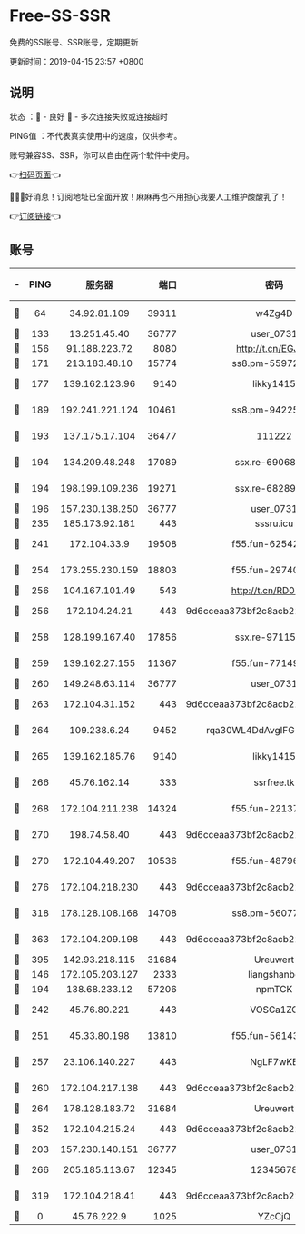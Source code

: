 # Free-SS-SSR

免费的SS账号、SSR账号，定期更新

更新时间：2019-04-15 23:57 +0800

## 说明

状态     ：🙂 - 良好 🙁 - 多次连接失败或连接超时

PING值   ：不代表真实使用中的速度，仅供参考。

账号兼容SS、SSR，你可以自由在两个软件中使用。

👉[扫码页面](https://liesauer.github.io/Free-SS-SSR/)👈

🎉🎉🎉好消息！订阅地址已全面开放！麻麻再也不用担心我要人工维护酸酸乳了！

👉[订阅链接](https://www.liesauer.net/yogurt/subscribe?ACCESS_TOKEN=DAYxR3mMaZAsaqUb)👈

## 账号

|-|PING|服务器|端口|密码|加密方式|区域|
|:----:|:----:|:-----:|-----:|:----:|:----:|:----:|
|🙂|64|34.92.81.109|39311|w4Zg4D|chacha20-ietf|US|
|🙂|133|13.251.45.40|36777|user_0731|chacha20|SG|
|🙂|156|91.188.223.72|8080|http://t.cn/EGJIyrl|rc4-md5|RU|
|🙂|171|213.183.48.10|15774|ss8.pm-55972403|rc4-md5|RU|
|🙂|177|139.162.123.96|9140|likky1415|aes-256-cfb|JP|
|🙂|189|192.241.221.124|10461|ss8.pm-94225903|aes-256-cfb|US|
|🙂|193|137.175.17.104|36477|111222|aes-256-cfb|US|
|🙂|194|134.209.48.248|17089|ssx.re-69068513|aes-256-cfb|US|
|🙂|194|198.199.109.236|19271|ssx.re-68289333|aes-256-cfb|US|
|🙂|196|157.230.138.250|36777|user_0731|chacha20|US|
|🙂|235|185.173.92.181|443|sssru.icu|rc4-md5|RU|
|🙂|241|172.104.33.9|19508|f55.fun-62542017|aes-256-cfb|SG|
|🙂|254|173.255.230.159|18803|f55.fun-29740639|aes-256-cfb|US|
|🙂|256|104.167.101.49|543|http://t.cn/RD0D7sx|rc4-md5|CA|
|🙂|256|172.104.24.21|443|9d6cceaa373bf2c8acb22e60b6a58be6|aes-256-cfb|US|
|🙂|258|128.199.167.40|17856|ssx.re-97115769|aes-256-cfb|SG|
|🙂|259|139.162.27.155|11367|f55.fun-77149220|aes-256-cfb|SG|
|🙂|260|149.248.63.114|36777|user_0731|chacha20|CA|
|🙂|263|172.104.31.152|443|9d6cceaa373bf2c8acb22e60b6a58be6|aes-256-cfb|US|
|🙂|264|109.238.6.24|9452|rqa30WL4DdAvgIFG6Fs3znzTa|aes-256-cfb|FR|
|🙂|265|139.162.185.76|9140|likky1415|aes-256-cfb|DE|
|🙂|266|45.76.162.14|333|ssrfree.tk|aes-256-cfb|SG|
|🙂|268|172.104.211.238|14324|f55.fun-22137524|aes-256-cfb|US|
|🙂|270|198.74.58.40|443|9d6cceaa373bf2c8acb22e60b6a58be6|aes-256-cfb|US|
|🙂|270|172.104.49.207|10536|f55.fun-48796912|aes-256-cfb|SG|
|🙂|276|172.104.218.230|443|9d6cceaa373bf2c8acb22e60b6a58be6|aes-256-cfb|US|
|🙂|318|178.128.108.168|14708|ss8.pm-56077584|aes-256-cfb|SG|
|🙂|363|172.104.209.198|443|9d6cceaa373bf2c8acb22e60b6a58be6|aes-256-cfb|US|
|🙂|395|142.93.218.115|31684|Ureuwert|chacha20|IN|
|🙂|146|172.105.203.127|2333|liangshanbo|chacha20|JP|
|🙂|194|138.68.233.12|57206|npmTCK|rc4-md5|US|
|🙂|242|45.76.80.221|443|VOSCa1ZG|aes-256-cfb|DE|
|🙂|251|45.33.80.198|13810|f55.fun-56143757|aes-256-cfb|US|
|🙂|257|23.106.140.227|443|NgLF7wKB|aes-256-cfb|US|
|🙂|260|172.104.217.138|443|9d6cceaa373bf2c8acb22e60b6a58be6|aes-256-cfb|US|
|🙂|264|178.128.183.72|31684|Ureuwert|chacha20|US|
|🙂|352|172.104.215.24|443|9d6cceaa373bf2c8acb22e60b6a58be6|aes-256-cfb|US|
|🙁|203|157.230.140.151|36777|user_0731|chacha20|US|
|🙁|266|205.185.113.67|12345|12345678|aes-256-cfb|US|
|🙁|319|172.104.218.41|443|9d6cceaa373bf2c8acb22e60b6a58be6|aes-256-cfb|US|
|🙁|0|45.76.222.9|1025|YZcCjQ|rc4-md5|JP|
